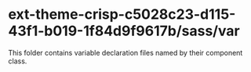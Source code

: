 # ext-theme-crisp-c5028c23-d115-43f1-b019-1f84d9f9617b/sass/var

This folder contains variable declaration files named by their component class.
